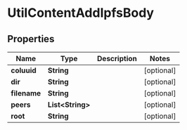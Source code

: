 
# UtilContentAddIpfsBody

## Properties
Name | Type | Description | Notes
------------ | ------------- | ------------- | -------------
**coluuid** | **String** |  |  [optional]
**dir** | **String** |  |  [optional]
**filename** | **String** |  |  [optional]
**peers** | **List&lt;String&gt;** |  |  [optional]
**root** | **String** |  |  [optional]



